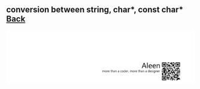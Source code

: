 ## conversion between **string**, **char***, **const char*** [Back](./../c.md)


<a href="http://aleen42.github.io/" target="_blank" ><img src="./../../../pic/tail.gif"></a>
